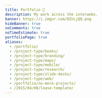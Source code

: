 ```yaml
---
title: Portfolio 💼️
description: My work across the interwebs.
banner: https://i.imgur.com/DZnLjQQ.png
hideBanner: true
noComments: true
noTimeEstimate: true
portfolioPage: true
aliases:
  - /portfolio/
  - /project-type/books/
  - /project-type/branding/
  - /project-type/maps/
  - /project-type/mobile/
  - /project-type/research/
  - /project-type/slide-decks/
  - /project-type/web/
  - /portfolio/no-more-projects/
  - /2015/04/08/lease-template/
---
```

